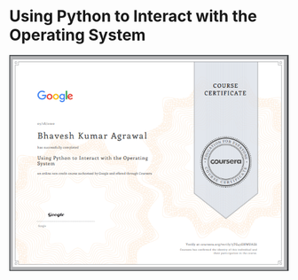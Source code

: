 # Using Python to Interact with the Operating System

<p align="center">
    <img alt="blacked" src="https://github.com/BhaveshKumar6/Google-IT-Automation-with-Python-Professional-Certificate/blob/main/C2%20Using%20Python%20to%20Interact%20with%20the%20Operating%20System/W1%20Getting%20Your%20Python%20On/39_Bhavesh%20Kumar%20Agrawal_Google%20IT%20Automation%20With%20Python%20-%20Course%202%20_%2018-05-2020.PNG" />
 
</p>
